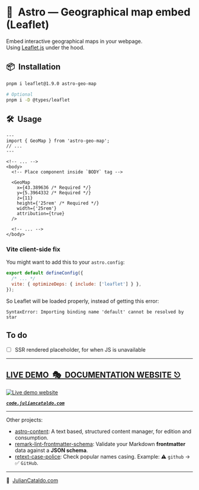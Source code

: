 # 🚀  Astro — Geographical map embed (Leaflet)

Embed interactive geographical maps in your webpage.  
Using [Leaflet.js](https://leafletjs.com) under the hood.

## 📦  Installation

<!-- Should investigate peerDeps auto-install, that way, only `pnpm i [package]` will suffice -->

```sh
pnpm i leaflet@1.9.0 astro-geo-map

# Optional
pnpm i -D @types/leaflet
```

## 🛠  Usage

```astro
---
import { GeoMap } from 'astro-geo-map';
// ...
---
```

```astro
<!-- ... -->
<body>
  <!-- Place component inside `BODY` tag -->

  <GeoMap
    x={43.389636 /* Required */}
    y={5.3964332 /* Required */}
    z={11}
    height={'25rem' /* Required */}
    width={'25rem'}
    attribution={true}
  />

  <!-- ... -->
</body>
```

### Vite client-side fix

You might want to add this to your `astro.config`:

```js
export default defineConfig({
  /* ... */
  vite: { optimizeDeps: { include: ['leaflet'] } },
});
```

So Leaflet will be loaded properly, instead of getting this error:

`SyntaxError: Importing binding name 'default' cannot be resolved by star`

## To do

- [ ] SSR rendered placeholder, for when JS is unavailable

<div class="git-footer">

---

## [LIVE DEMO  🎭  DOCUMENTATION WEBSITE ⎋](https://code.juliancataldo.com/)

[![Live demo website](https://code.juliancataldo.com/poster.png)](https://code.juliancataldo.com)

**_[`code.juliancataldo.com`](https://code.juliancataldo.com/)_**

---

Other projects:

- [astro-content](https://github.com/JulianCataldo/astro-content): A text based, structured content manager, for edition and consumption.
- [remark-lint-frontmatter-schema](https://github.com/JulianCataldo/remark-lint-frontmatter-schema): Validate your Markdown **frontmatter** data against a **JSON schema**.
- [retext-case-police](https://github.com/JulianCataldo/retext-case-police): Check popular names casing. Example: ⚠️ `github` → ✅ `GitHub`.

---

🔗  [JulianCataldo.com](https://www.juliancataldo.com/)

</div>
